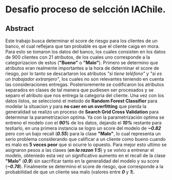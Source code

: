 # Desafio proceso de selcción IAChile.

## Abstract

Este trabajo busca determinar el score de riesgo para los clientes de un banco, el cual reflejara que tan probable es que el cliente caiga en mora. Para esto se tomaron los datos del banco, los cuales consisten en los datos de 900 clientes con 21 atributos, de los cuales uno corresponde a la categorizacion de estos (**"Bueno"** o **"Malo"**). Primero se determino que atributos eran realmente importantes a la hora de determinar el score de riesgo, por lo tanto se descartaron los atributos *"si tiene teléfono"* y *"si es un trabajador extranjero"*, los cuales no son relevantes teniendo en cuenta las consideraciones entregas. Posterioremente se codificaron los atributos separados en clases de tal manera que pudiesen ser procesados y se separo el atributo que nos entrega la categoria del cliente. Una vez con los datos listos, se seleccionó el metodo de **Random Forest Classifier** para modelar la situacion y para **no caer en un overfitting** que pierda la generalidad se realizo un proceso de **Search Grid Cross Validation** para determinar la parametrizacion optima. Ya con la parametrización optima se entreno el modelo con el ***90%*** de los datos, dejando el ***10%*** restante para testiarlo, en una primera instancia se logro un score del modelo de ***~0.82*** pero con un bajo recall (***0.55***) para la clase **"Malo"**, lo cual representa un serio problema considerando que calificar a un cliente como bueno cuando es malo es **5 veces peor** que si ocurre lo opuesto. Para mejor esto ultimo se asignaron pesos a las clases (***en la razon 1:5***) y se volvio a entrenar el modelo, obteniedo esta vez un significativo aumento en el recall de la clase **"Malo"** (***0.9***) sin sacrificar tanto en la generalidad del modelo y su score (***~0.78***). Finalmente se determino el score de riesgo, que corresponde a la probabilidad de que un cliente sea malo (valores entre ***0*** y ***1***).
